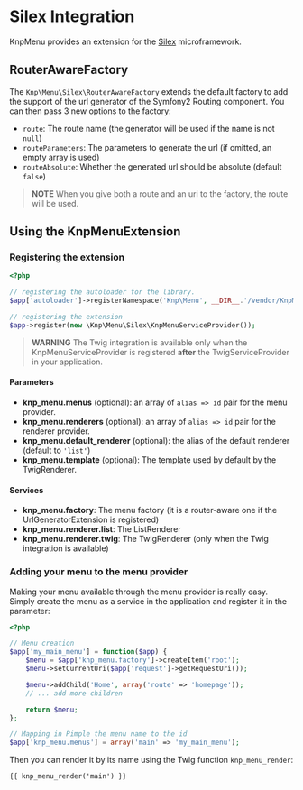 Silex Integration
=================

KnpMenu provides an extension for the [Silex](http://silex-project.org/)
microframework.

RouterAwareFactory
------------------

The `Knp\Menu\Silex\RouterAwareFactory` extends the default factory to add
the support of the url generator of the Symfony2 Routing component. You can
then pass 3 new options to the factory:

* `route`: The route name (the generator will be used if the name is not `null`)
* `routeParameters`: The parameters to generate the url (if omitted, an empty array is used)
* `routeAbsolute`: Whether the generated url should be absolute (default `false`)

>**NOTE**
>When you give both a route and an uri to the factory, the route will be used.

Using the KnpMenuExtension
--------------------------

### Registering the extension

```php
<?php

// registering the autoloader for the library.
$app['autoloader']->registerNamespace('Knp\Menu', __DIR__.'/vendor/KnpMenu/src');

// registering the extension
$app->register(new \Knp\Menu\Silex\KnpMenuServiceProvider());
```

>**WARNING**
>The Twig integration is available only when the KnpMenuServiceProvider is registered
>**after** the TwigServiceProvider in your application.

#### Parameters

* **knp_menu.menus** (optional): an array of ``alias => id`` pair for the
  menu provider.
* **knp_menu.renderers** (optional): an array of ``alias => id`` pair for
  the renderer provider.
* **knp_menu.default_renderer** (optional): the alias of the default renderer (default to `'list'`)
* **knp_menu.template** (optional): The template used by default by the TwigRenderer.

#### Services

* **knp_menu.factory**: The menu factory (it is a router-aware one if the
  UrlGeneratorExtension is registered)
* **knp_menu.renderer.list**: The ListRenderer
* **knp_menu.renderer.twig**: The TwigRenderer (only when the Twig integration is available)

### Adding your menu to the menu provider

Making your menu available through the menu provider is really easy. Simply
create the menu as a service in the application and register it in the parameter:

```php
<?php

// Menu creation
$app['my_main_menu'] = function($app) {
    $menu = $app['knp_menu.factory']->createItem('root');
    $menu->setCurrentUri($app['request']->getRequestUri());

    $menu->addChild('Home', array('route' => 'homepage'));
    // ... add more children

    return $menu;
};

// Mapping in Pimple the menu name to the id
$app['knp_menu.menus'] = array('main' => 'my_main_menu');
```

Then you can render it by its name using the Twig function ``knp_menu_render``:

```jinja
{{ knp_menu_render('main') }}
```


